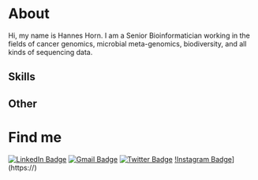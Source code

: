 # About 

Hi, my name is Hannes Horn. I am a Senior Bioinformatician working in the fields of cancer genomics, microbial meta-genomics, biodiversity, and all kinds of sequencing data. 

## Skills

## Other

# Find me
[![LinkedIn Badge](https://img.shields.io/badge/LinkedIn-informational?style=flat&logo=linkedin&logoColor=white&color=0D76A8)](https://www.linkedin.com/in/hannes-horn/)
[![Gmail Badge](https://img.shields.io/badge/Gmail-D14836?style=flat&logo=gmail&logoColor=white)](mailto:hannesdh88@gmail.com)
[![Twitter Badge](https://img.shields.io/badge/Twitter-1DA1F2?style=flat&logo=twitter&logoColor=white)](https://twitter.com/hannesdh88)
[!Instagram Badge](https://img.shields.io/badge/Instagram-23E4405F&style=flat&logo=Instagram&logoColor=white)](https://)
